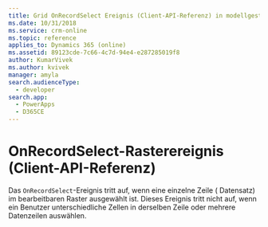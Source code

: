```yaml
---
title: Grid OnRecordSelect Ereignis (Client-API-Referenz) in modellgestützten Apps| MicrosoftDocs
ms.date: 10/31/2018
ms.service: crm-online
ms.topic: reference
applies_to: Dynamics 365 (online)
ms.assetid: 89123cde-7c66-4c7d-94e4-e287285019f8
author: KumarVivek
ms.author: kvivek
manager: amyla
search.audienceType:
  - developer
search.app:
  - PowerApps
  - D365CE
---
```

# <a name="grid-onrecordselect-event-client-api-reference"></a>OnRecordSelect-Rasterereignis (Client-API-Referenz)



Das `OnRecordSelect`-Ereignis tritt auf, wenn eine einzelne Zeile ( Datensatz) im bearbeitbaren Raster ausgewählt ist. Dieses Ereignis tritt nicht auf, wenn  ein Benutzer unterschiedliche Zellen in derselben Zeile oder mehrere Datenzeilen auswählen. 



